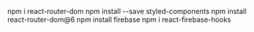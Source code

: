 npm i react-router-dom
npm install --save styled-components
npm install react-router-dom@6
npm install firebase
npm i react-firebase-hooks